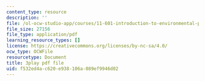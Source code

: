 ```yaml
---
content_type: resource
description: ''
file: /ol-ocw-studio-app/courses/11-601-introduction-to-environmental-policy-and-planning-fall-2016/f532ed4ac620e938106a089ef9946d02_U_sZrNjbj1I.pdf
file_size: 27156
file_type: application/pdf
learning_resource_types: []
license: https://creativecommons.org/licenses/by-nc-sa/4.0/
ocw_type: OCWFile
resourcetype: Document
title: 3play pdf file
uid: f532ed4a-c620-e938-106a-089ef9946d02
---
```

